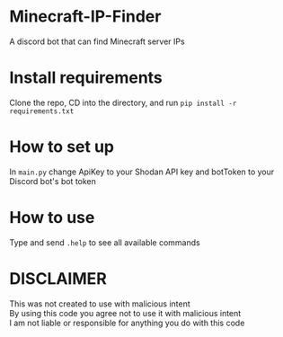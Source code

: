 # Minecraft-IP-Finder
A discord bot that can find Minecraft server IPs

# Install requirements
Clone the repo, CD into the directory, and run `pip install -r requirements.txt`

# How to set up
In `main.py` change ApiKey to your Shodan API key and botToken to your Discord bot's bot token

# How to use
Type and send `.help` to see all available commands

# DISCLAIMER
This was not created to use with malicious intent 
<br>By using this code you agree not to use it with malicious intent
<br>I am not liable or responsible for anything you do with this code
